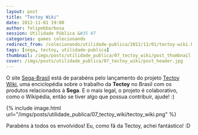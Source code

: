 ```yaml
---
layout: post
title: "Tectoy Wiki"
date: 2012-11-01 19:00
author: felipebbarbosa
session: Utilidade Pública &#35 07
categories: games colecionando
redirect_from: /colecionando/utilidade-publica/2012/11/01/tectoy-wiki.html
tags: [sega, tectoy, utilidade-publica]
thumbnail: /imgs/posts/utilidade_publica/07_tectoy_wiki/post_thumbnail.jpg
cover: /imgs/posts/utilidade_publica/07_tectoy_wiki/post_header.jpg
---
```


O site [Sega-Brasil](http://www.sega-brasil.com.br/site/) está de parabéns pelo lançamento do projeto [Tectoy Wiki](http://www.sega-brasil.com.br/Tectoy/index.php?title=P%C3%A1gina_principal), uma enciclopédia sobre o trabalho da **Tectoy** no Brasil com os produtos relacionados à **Sega**. E o mais legal, o projeto é colaborativo, como o Wikipédia, então se tiver algo que possua contribuir, ajude! :)

<!--more-->

{% include image.html url="/imgs/posts/utilidade_publica/07_tectoy_wiki/tectoy_wiki.png" %}

Parabéns à todos os envolvidos! Eu, como fã da Tectoy, achei fantástico! :D
